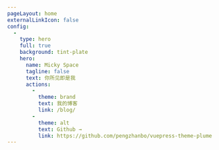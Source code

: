 ```yaml
---
pageLayout: home
externalLinkIcon: false
config:
  -
    type: hero
    full: true
    background: tint-plate
    hero:
      name: Micky Space
      tagline: false
      text: 你所见即是我
      actions:
        -
          theme: brand
          text: 我的博客
          link: /blog/
        -
          theme: alt
          text: Github →
          link: https://github.com/pengzhanbo/vuepress-theme-plume
---
```


